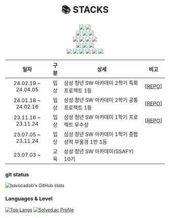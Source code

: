 <div align=center><h1>📚 STACKS</h1></div>
<div align=center> 
  <img src="https://img.shields.io/badge/java-007396?style=for-the-badge&logo=java&logoColor=white"> 
  <img src="https://img.shields.io/badge/python-3776AB?style=for-the-badge&logo=python&logoColor=white"> 
  <br>
  
  <img src="https://img.shields.io/badge/html5-E34F26?style=for-the-badge&logo=html5&logoColor=white"> 
  <img src="https://img.shields.io/badge/css-1572B6?style=for-the-badge&logo=css3&logoColor=white"> 
  <img src="https://img.shields.io/badge/javascript-F7DF1E?style=for-the-badge&logo=javascript&logoColor=black"> 
  <br>
  
  <img src="https://img.shields.io/badge/mysql-4479A1?style=for-the-badge&logo=mysql&logoColor=white"> 
  <img src="https://img.shields.io/badge/mariaDB-003545?style=for-the-badge&logo=mariaDB&logoColor=white"> 
  <img src="https://img.shields.io/badge/react-61DAFB?style=for-the-badge&logo=react&logoColor=black"> 
  <img src="https://img.shields.io/badge/vue.js-4FC08D?style=for-the-badge&logo=vue.js&logoColor=white"> 
  <br>
  
  <img src="https://img.shields.io/badge/node.js-339933?style=for-the-badge&logo=Node.js&logoColor=white">
  <img src="https://img.shields.io/badge/spring-6DB33F?style=for-the-badge&logo=spring&logoColor=white"> 
  <img src="https://img.shields.io/badge/django-092E20?style=for-the-badge&logo=django&logoColor=white">
  <br>


  <img src="https://img.shields.io/badge/linux-FCC624?style=for-the-badge&logo=linux&logoColor=black"> 
  <img src="https://img.shields.io/badge/amazonaws-232F3E?style=for-the-badge&logo=amazonaws&logoColor=white"> 
  <img src="https://img.shields.io/badge/docker-2496ED?style=for-the-badge&logo=docker&logoColor=white"> 
  <img src="https://img.shields.io/badge/jenkins-D24939?style=for-the-badge&logo=jenkins&logoColor=white"> 
  
  <img src="https://img.shields.io/badge/git-F05032?style=for-the-badge&logo=git&logoColor=white">
  <img src="https://img.shields.io/badge/jira-0052CC?style=for-the-badge&logo=jira&logoColor=white">
  <br>

</div>

| 일자 | 구분 | 상세 | 비고 |
| :---: | :---: | ------ | :--: |
| 24.02.19 ~ 24.04.05 | 입상 | 삼성 청년 SW 아카데미 2학기 특화프로젝트 1등 | [[REPO](https://github.com/bavocadob/BBAP)] | 
| 24.01.18 ~ 24.02.16 | 입상 | 삼성 청년 SW 아카데미 2학기 공통프로젝트 1등 | [[REPO](https://github.com/bavocadob/7lans)] | 
| 23.11.16 ~ 23.11.24 | 입상 | 삼성 청년 SW 아카데미 1학기 프로젝트 우수상 | [[REPO](https://github.com/bavocadob/bavopeng)] | 
| 23.07.05 ~ 23.11.24 | 입상 | 삼성 청년 SW 아카데미 1학기 종합성적 부울경 1반 1등 |  | 
| 23.07.03 ~  | 교육 | 삼성 청년 SW 아카데미(SSAFY) 10기 |  | 

### git status
![bavocadob's GitHub stats](https://github-readme-stats.vercel.app/api?username=bavocadob&count_private=true&show_icons=true&theme=blueberry&hide_border=false&hide=issues)

### Languages & Level
[![Top Langs](https://github-readme-stats.vercel.app/api/top-langs/?username=bavocadob&layout=compact&theme=blueberry)](https://github.com/anuraghazra/github-readme-stats)
[![Solved.ac Profile](http://mazassumnida.wtf/api/generate_badge?boj=bavocado1031)](https://solved.ac/bavocado1031)
